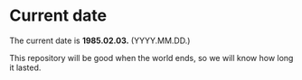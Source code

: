# Current date

The current date is **1985.02.03.** (YYYY.MM.DD.)

This repository will be good when the world ends, so we will know how long it lasted.